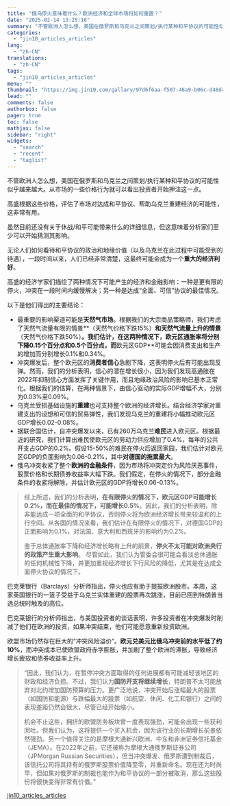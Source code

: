 ```yaml
---
title: "俄乌停火意味着什么？欧洲经济和全球市场将如何重置？"
date: "2025-02-14 13:25:16"
summary: "不管欧洲人怎么想，美国在俄罗斯和乌克兰之间策划/执行某种和平协议的可能性似乎越来越大。从市场的一些价..."
categories:
  - "jin10_articles_articles"
lang:
  - "zh-CN"
translations:
  - "zh-CN"
tags:
  - "jin10_articles_articles"
menu: ""
thumbnail: "https://img.jin10.com/gallary/97d6f6aa-f507-46a9-b06c-d48d451d8385.png/lite"
lead: ""
comments: false
authorbox: false
pager: true
toc: false
mathjax: false
sidebar: "right"
widgets:
  - "search"
  - "recent"
  - "taglist"
---
```


不管欧洲人怎么想，美国在俄罗斯和乌克兰之间策划/执行某种和平协议的可能性似乎越来越大。从市场的一些价格行为就可以看出投资者开始押注这一点。

高盛根据这些价格，评估了市场对达成和平协议、帮助乌克兰重建经济的可能性，这非常有用。

虽然目前还没有关于休战/和平可能带来什么的详细信息，但这意味着分析家们至少可以开始猜测其影响。

无论人们如何看待和平协议的政治和地缘价值（以及乌克兰在此过程中可能受到的待遇），一段时间以来，人们已经非常清楚，这最终可能会成为一个**重大的经济利好**。

高盛的经济学家们描绘了两种情况下可能产生的经济和金融影响：一种是更有限的停火，冲突在一段时间内缓慢解决；另一种是达成“全面、可信”协议的最佳情况。

以下是他们得出的主要结论：

* 最重要的影响渠道可能是**天然气市场**。根据我们的大宗商品策略师，我们考虑了天然气流量有限的情景**（天然气价格下跌15%）**和天然气流量上升的情景**（天然气价格下跌50%）**。我们估计，在这两种情况下，**欧元区通胀率**将分别下降0.15个百分点和0.5个百分点，而**欧元区GDP**可能会因消费支出和生产的增加而分别增长0.1%和0.34%。
* 冲突爆发后，整个欧元区的**消费者信心**急剧下降，这表明停火后有可能出现反弹。然而，我们的分析表明，信心的潜在增长很小，因为我们发现高通胀在2022年抑制信心方面发挥了关键作用，而且地缘政治风险的影响已基本正常化。根据我们的估算，在两种情景下，由信心驱动的实际GDP增幅不大，分别为0.03%至0.09%。
* 乌克兰受损基础设施的**重建**也可支持整个欧洲的经济增长。结合经济学家对重建支出的设想和可信的贸易弹性，我们发现乌克兰的重建将小幅推动欧元区GDP增长0.02-0.08%。
* 据联合国估计，自冲突爆发以来，已有260万乌克兰**难民**进入欧元区。根据最近的研究，我们计算出难民使欧元区的劳动力供应增加了0.4%，每年的公共开支占GDP的0.2%。假设15-50%的难民在停火后返回家园，我们估计对欧元区GDP的负面影响为0.06-0.21%，其中**对德国的拖累最大**。
* 俄乌冲突收紧了整个**欧洲的金融条件**，因为市场将冲突定价为风险厌恶事件，股票价格和长期债券收益率大幅下跌。我们假定，在停火的情况下，部分金融条件的收紧将解除，并估计欧元区的GDP将增长0.06-0.13%。

> 综上所述，我们的分析表明，**在有限停火的情况下，欧元区GDP可能增长0.2%，而在最佳的情况下，可能增长0.5%**。因此，我们的分析表明，除非能达成一项全面的和平协议，否则停火将为欧洲经济增长带来较温和的上行空间。从各国的情况来看，我们估计在有限停火的情况下，对德国GDP的正面影响为0.1%，对法国、意大利和西班牙的影响约为0.2%。
> 
> 鉴于总体通胀率下降和经济增长略有上升的前景，**停火不太可能对欧洲央行的政策产生重大影响**。 尽管如此，我们认为管委会很可能会看淡总体通胀的任何机械性下降，并更加重视经济增长下行风险的降低，尤其是在达成全面停火协议的情况下。

巴克莱银行（Barclays）分析师指出，停火也应有助于提振欧洲股市。本周，这家英国银行的一篮子受益于乌克兰实体重建的股票再次跳涨，目前已回到特朗普当选总统时触及的高位。

巴克莱银行的分析师指出，与美国投资者的谈话表明，许多投资者在冲突爆发时削减了他们在欧洲的投资，如果冲突结束，他们可能愿意重新投资欧洲。

欧盟市场仍然存在巨大的“冲突风险溢价”。**欧元兑美元比俄乌冲突前的水平低了约10%**，而冲突成本已使欧盟政府赤字膨胀，并加剧了整个欧洲的滞胀，导致经济增长疲软和债券收益率上升。

> “因此，我们认为，在暂停冲突方面取得的任何进展都有可能减轻该地区的财政和经济负担。不过，我们认为**国防开支将继续增长**，特朗普不太可能放弃对北约增加国防预算的压力。更广泛地说，冲突开始后涨幅最大的股票（如国防和能源）与跌幅最大的股票（如航空、休闲、化工和银行）之间的表现差距仍然会很大，尽管已经开始缩小。
> 
> 机会不止这些，拥挤的欧盟防务板块曾一度表现强劲，可能会出现一些获利回吐。但我们认为，这将提供一个买入机会，因为该行业的长期增长前景依然强劲。另一个值得关注的是摩根大通新兴欧洲、中东和非洲证券信托基金（JEMA）。在2022年之前，它还被称为摩根大通俄罗斯证券公司（JPMorgan Russian Securities），但当冲突爆发、俄罗斯遭到制裁后，该信托公司将其持有的俄罗斯股票价值降至零，并重新命名。现在还为时尚早，但如果对俄罗斯的制裁也能作为和平协议的一部分被取消，那么这些股份将很快变得非常有价值。”

[jin10_articles_articles](https://xnews.jin10.com/details/163222)

